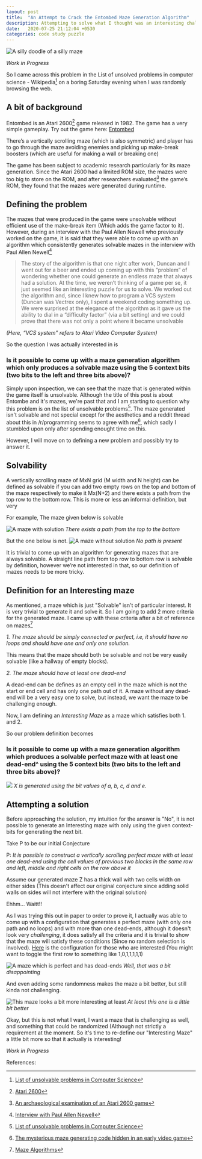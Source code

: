 ```yaml
---
layout: post
title:  "An Attempt to Crack the Entombed Maze Generation Algorithm"
description: Attempting to solve what I thought was an interesting challenge only to find out it was not. So I proposed a new challenge.
date:   2020-07-25 21:12:04 +0530
categories: code study puzzle
---
```


![A silly doodle of a silly maze](/assets/maze/maze-doodle.png)

_Work in Progress_

So I came across this problem in the List of unsolved problems in computer science - Wikipedia[^1] on a boring Saturday evening when I was randomly browsing the web.

## A bit of background

Entombed is an  Atari 2600[^2] game released in 1982.  The game has a very simple gameplay.  Try out the game here: [Entombed](https://www.retrogames.cz/play_1044-Atari2600.php?language=EN)

There’s a vertically scrolling maze (which is also symmetric) and player has to go through the maze avoiding enemies and picking up make-break boosters (which are useful for making a wall or breaking one)

The game has been subject to academic research particularly for its maze generation. Since the Atari 2600 had a limited ROM size, the mazes were too big to store on the ROM, and after researchers evaluated[^4] the game’s ROM, they found that the mazes were generated during runtime.



## Defining the problem

The mazes that were produced in the game were unsolvable without efficient use of the make-break item (Which adds the game factor to it). However, during an interview with the Paul Allen Newell who previously worked on the game, it is said that they were able to come up with an algorithm which consistently generates solvable mazes in the interview with Paul Allen Newell[^3]

> The story of the algorithm is that one night after work, Duncan and I went out for a beer and ended up coming up with this “problem” of wondering whether one could generate an endless maze that always had a solution.  At the time, we weren’t thinking of a game per se, it just seemed like an interesting puzzle for us to solve.  We worked out the algorithm and, since I knew how to program a VCS system (Duncan was Vectrex only), I spent a weekend coding something up.  We were surprised at the elegance of the algorithm as it gave us the ability to dial in a “difficulty factor” (via a bit setting) and we could prove that there was not only a point where it became unsolvable

_(Here, “VCS system” refers to Atari Video Computer System)_

So the question I was actually interested in is

### Is it possible to come up with a maze generation algorithm which only produces a solvable maze using the 5 context bits (two bits to the left and three bits above)?


Simply upon inspection, we can see that the maze that is generated within the game itself is unsolvable. Although the title of this post is about Entombe and it's mazes, we're past that and I am starting to question why this problem is on the list of unsolvable problems[^1]. The maze generated isn't solvable and not special except for the aesthetics and a reddit thread about this in /r/programming seems to agree with me[^6], which sadly I stumbled upon only after spending enought time on this.

However, I will move on to defining a new problem and possibly try to answer it. 


## Solvability

A vertically scrolling maze of MxN grid (M width and N height) can be defined as solvable if you can add two empty rows on the top and bottom of the maze respectively to make it Mx(N+2) and there exists a path from the top row to the bottom row. This is more or less an informal definition, but very

For example, The maze given below is solvable

![A maze with solution](/assets/maze/solvable.png)
_There exists a path from the top to the bottom_

But the one below is not.
![A maze without solution](/assets/maze/unsolvable.png)
_No path is present_

It is trivial to come up with an algorithm for generating mazes that are always solvable. A straight line path from top row to bottom row is solvable by definition, however we’re not interested in that, so our definition of mazes needs to be more tricky.

## Definition for an Interesting maze

As mentioned, a maze which is just "Solvable" isn't of particular interest. It is very trivial to generate it and solve it. So I am going to add 2 more criteria for the generated maze. I came up with these criteria after a bit of reference on mazes[^5]

_1. The maze should be simply connected or perfect, i.e, it should have no loops and should have one and only one solution._

This means that the maze should both be solvable and not be very easily solvable (like a hallway of empty blocks). 

_2. The maze should have at least one dead-end_

A dead-end can be defines as an empty cell in the maze which is not the start or end cell and has only one path out of it. A maze without any dead-end will be a very easy one to solve, but instead, we want the maze to be challenging enough.

Now, I am defining an _Interesting Maze_ as a maze which satisfies both 1. and 2.

So our problem definition becomes

### Is it possible to come up with a maze generation algorithm which produces a solvable perfect maze with at least one dead-end^ using the 5 context bits (two bits to the left and three bits above)?

![](/assets/maze/context-bits.png)
_X is generated using the bit values of a, b, c, d and e._


## Attempting a solution

Before approaching the solution, my intuition for the answer is "No", it is not possible to generate an Interesting maze with only using the given context-bits for generating the next bit.

Take P to be our initial Conjecture

P: _It is possible to construct a vertically scrolling perfect maze with at least one dead-end using the cell values of previous two blocks in the same row and left, middle and right cells on the row above it_

Assume our generated maze Z has a thick wall with two cells width on either sides (This doesn't affect our original conjecture since adding solid walls on sides will not interfere with the original solution) 

Ehhm... Waitt!!

As I was trying this out in paper to order to prove it, I actually was able to come up with a configuration that generates a perfect maze (with only one path and no loops) and with more than one dead-ends, although it doesn't look very _challenging_, it does satisfy all the criteria and it is trivial to show that the maze will satisfy these conditions (Since no random selection is involved). [Here](https://codesandbox.io/s/solitary-microservice-6j1zk?file=/src/index.tsx) is the configuration for those who are interested (You might want to toggle the first row to something like 1,0,1,1,1,1,1)


![A maze which is perfect and has dead-ends](/assets/maze/silly_maze.png)
_Well, that was a bit disappointing_

And even adding some randomness makes the maze a bit better, but still kinda not challenging.

![This maze looks a bit more interesting at least](/assets/maze/somewhat_okay_maze.png)
_At least this one is a little bit better_



Okay, but this is not what I want, I want a maze that is challenging as well, and something that could be randomized (Although not strictly a requirement at the moment. So it's time to re-define our "Interesting Maze" a little bit more so that it actually is interesting!

_Work in Progress_




References:

[^1]: [List of unsolvable problems in Computer Science](https://en.wikipedia.org/wiki/List_of_unsolved_problems_in_computer_science)
[^2]: [Atari 2600](https://en.wikipedia.org/wiki/Atari_2600)
[^3]: [Interview with Paul Allen Newell](https://www.digitpress.com/library/interviews/interview_paul_allen_newell.html)
[^4]: [An archaeological examination of an Atari 2600 game](https://arxiv.org/ftp/arxiv/papers/1811/1811.02035.pdf)
[^5]: [Maze Algorithms](https://datagenetics.com/blog/november22015/index.html)
[^6]: [The mysterious maze generating code hidden in an early video game](https://www.reddit.com/r/programming/comments/d8kk03/the_mysterious_maze_generating_code_hidden_in_an/)
